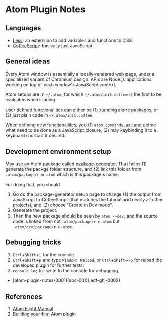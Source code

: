 # Atom Plugin Notes

## Languages

- [Less](http://lesscss.org/): an extension to add variables and functions to CSS.
- [CoffeeScript](http://coffeescript.org/): basically just JavaScript.

## General ideas

Every Atom window is essentially a locally-rendered web page, under a specialized variant of Chromium design. APIs are Node.js applications working on top of each window's JavaScript context.

Atom setups are in `~/.atom`, for which `~/.atmo/init.coffee` is the first to be evaluated when loading.

User defined functionalities can either be (1) standing alone packages, or (2) just plain code in `~/.atmo/init.coffee`.

When defining new functionalities, you (1) `atom.commands.add` and define what need to be done as a JavaScript closure, (2) may keybinding it to a keyboard shortcut if desired.

## Development environment setup

May use an Atom package called [package-generator](https://github.com/atom/package-generator). That helps (1) generate the packge folder structure, and (2) link this folder from `.atom/package/r-n-atom` which is this package's name.

For doing that, you should

1. Go do the package-generator setup page to change (1) the output from JavaScript to CoffeeScript (that matches the tutorial and nearly all other projects), and (2) choose "Create in Dev mode".
1. Generate the project.
1. Then the new package should be seen by `atom --dev`, and the source code is linked from not `.atom/package/r-n-atom` but `.atom/dev/package/r-n-atom`.

## Debugging tricks

1. `Ctrl`+`Shift`+`i` for the console.
1. `Ctrl`+`Shift`+`p` and type `Window: Reload`, or `Ctrl`+`Shift`+`F5` for reload the developed plugin for further tests.
1. `console.log` for write to the console for debugging.

- [atom-plugin-notes-0001]{abc-0001,edf-ghi-0002}

## References

1. [Atom Flight Manual](http://flight-manual.atom.io/)
1. [Building your first Atom plugin](https://github.com/blog/2231-building-your-first-atom-plugin)

